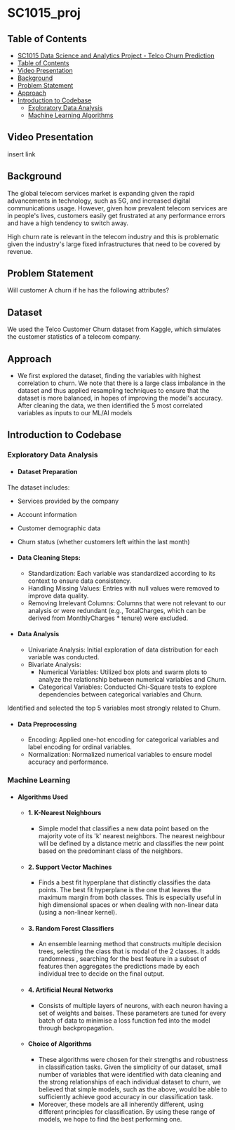 # SC1015_proj

## Table of Contents
- [SC1015 Data Science and Analytics Project - Telco Churn Prediction](#sc1015-data-science-and-analytics-project---telco-churn-prediction)
- [Table of Contents](#table-of-contents)
- [Video Presentation](#video-presentation)
- [Background](#background)
- [Problem Statement](#problem-statement)
- [Approach](#approach)
- [Introduction to Codebase](#introduction-to-codebase)
  - [Exploratory Data Analysis](#exploratory-data-analysis) 
  - [Machine Learning Algorithms](#machine-learning-algorithms)


## Video Presentation 
insert link

## Background
The global telecom services market is expanding given the rapid advancements in technology, such as 5G, and increased digital communications usage. However, given how prevalent telecom services are in people's lives, customers easily get frustrated at any performance errors and have a high tendency to switch away.

High churn rate is relevant in the telecom industry and this is problematic given the industry's large fixed infrastructures that need to be covered by revenue.

## Problem Statement 
Will customer A churn if he has the following attributes?

## Dataset
We used the Telco Customer Churn dataset from Kaggle, which simulates the customer statistics of a telecom company.

## Approach 
- We first explored the dataset, finding the variables with highest correlation to churn. We note that there is a large class imbalance in the dataset and thus applied resampling techniques to ensure that the dataset is more balanced, in hopes of improving the model's accuracy. After cleaning the data, we then identified the 5 most correlated variables as inputs to our ML/AI models
## Introduction to Codebase 
### Exploratory Data Analysis
- #### Dataset Preparation
The dataset includes:
  - Services provided by the company
  - Account information
  - Customer demographic data
  - Churn status (whether customers left within the last month)
  
- #### Data Cleaning Steps:
  - Standardization: Each variable was standardized according to its context to ensure data consistency.
  - Handling Missing Values: Entries with null values were removed to improve data quality.
  - Removing Irrelevant Columns: Columns that were not relevant to our analysis or were redundant (e.g., TotalCharges, which can be derived from MonthlyCharges * tenure) were excluded.
- #### Data Analysis
  - Univariate Analysis:
      Initial exploration of data distribution for each variable was conducted.
  - Bivariate Analysis:
     - Numerical Variables: Utilized box plots and swarm plots to analyze the relationship between numerical variables and Churn.
     - Categorical Variables: Conducted Chi-Square tests to explore dependencies between categorical variables and Churn.

Identified and selected the top 5 variables most strongly related to Churn.

- #### Data Preprocessing
  - Encoding: Applied one-hot encoding for categorical variables and label encoding for ordinal variables.
  - Normalization: Normalized numerical variables to ensure model accuracy and performance.

### Machine Learning 
- #### Algorithms Used
  - #### 1. K-Nearest Neighbours
    - Simple model that classifies a new data point based on the majority vote of its 'k' nearest neighbors. The nearest neighbour will be defined by a distance metric and classifies the new point based on the predominant class of the neighbors. 
  - #### 2. Support Vector Machines
    - Finds a best fit hyperplane that distinctly classifies the data points. The best fit hyperplane is the one that leaves the maximum margin from both classes. This is especially useful in high dimensional spaces or when dealing with non-linear data (using a non-linear kernel).
  - #### 3. Random Forest Classifiers
    - An ensemble learning method that constructs multiple decision trees, selecting the class that is modal of the 2 classes. It adds randomness , searching for the best feature in a subset of features then aggregates the predictions made by each individual tree to decide on the final output. 
  - #### 4. Artificial Neural Networks
    - Consists of multiple layers of neurons, with each neuron having a set of weights and baises. These parameters are tuned for every batch of data to minimise a loss function fed into the model through backpropagation. 
  - #### Choice of Algorithms
    - These algorithms were chosen for their strengths and robustness in classification tasks. Given the simplicity of our dataset, small number of variables that were identified with data cleaning and the strong relationships of each individual dataset to churn, we believed that simple models, such as the above, would be able to sufficiently achieve good accuracy in our classification task.
    - Moreover, these models are all inherently different, using different principles for classification. By using these range of models, we hope to find the best performing one. 
